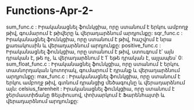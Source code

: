 # Functions-Apr-2-
sum_func.c : Իրականացնել ֆունկցիա, որը ստանում է երկու ամբողջ թիվ, գումարում է թիվերը և վերադարձնում արդյունքը:
sqr_func.c : Իրականացնել ֆունկցիա, որը ստանում է թիվ, հաշվում է նրա քառակուսին և վերադարձնում արդյունքը:
positive_func.c : Իրականացնել ֆունկցիա, որը ստանում է թիվ, ստուգում է՝ այն դրական է, թե ոչ, և վերադարձնում է 1՝ եթե դրական է, այլապես՝ 0:
sum_float_func.c : Իրականացնել ֆունկցիա, որը ստանում է երկու տասնորդական կոտորակ, գումարում է դրանք և վերադարձնում արդյունքը:
max_func.c : Իրականացնել ֆունկցիա, որը ստանում է երկու ամբողջ թիվ, գտնում դրանցից մեծագույնը և վերադարձնում այն:
celsius_farenheit : Իրականացնել ֆունկցիա, որը ստանում է ջերմաստիճանը Ցելսիուսով, փոխարկում է Ֆարենհայտի և վերադարձնում արդյունքը:
